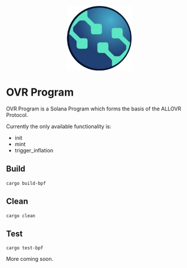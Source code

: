 <p align="center">
    <img src="https://raw.githubusercontent.com/ALLOVRStudios/ovr-program/main/allovr_icon.png" margin="auto" height="175"/>
</p>

# OVR Program

OVR Program is a Solana Program which forms the basis of the ALLOVR Protocol.

Currently the only available functionality is:

- init
- mint
- trigger_inflation


## Build

    cargo build-bpf    

## Clean

    cargo clean

## Test

    cargo test-bpf

More coming soon.